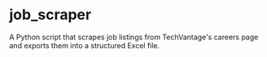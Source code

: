 # job_scraper
A Python script that scrapes job listings from TechVantage's careers page and exports them into a structured Excel file.
